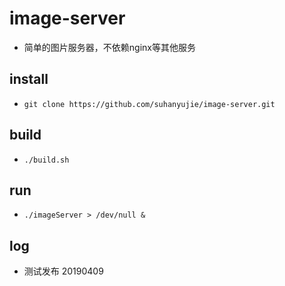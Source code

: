 # image-server
* 简单的图片服务器，不依赖nginx等其他服务

## install
* `git clone https://github.com/suhanyujie/image-server.git`

## build
* `./build.sh`

## run
* `./imageServer > /dev/null &`

## log
* 测试发布          20190409
